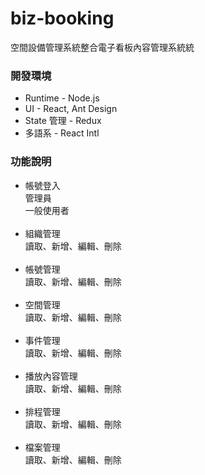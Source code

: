# biz-booking

空間設備管理系統整合電子看板內容管理系統統

### 開發環境

  - Runtime - Node.js
  - UI - React, Ant Design
  - State 管理 - Redux
  - 多語系 - React Intl

### 功能說明

- 帳號登入<br>
  管理員<br>
  一般使用者<br>
  <br>
- 組織管理<br>
  讀取、新增、編輯、刪除<br>
  <br>
- 帳號管理<br>
  讀取、新增、編輯、刪除<br>
  <br>
- 空間管理<br>
  讀取、新增、編輯、刪除<br>
  <br>
- 事件管理<br>
  讀取、新增、編輯、刪除<br>
  <br>
- 播放內容管理<br>
  讀取、新增、編輯、刪除<br>
  <br>
- 排程管理<br>
  讀取、新增、編輯、刪除<br>
  <br>
- 檔案管理<br>
  讀取、新增、編輯、刪除<br>
  <br>
